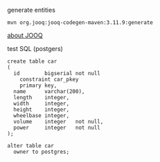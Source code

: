 

generate entities

    mvn org.jooq:jooq-codegen-maven:3.11.9:generate



[about JOOQ](https://www.jooq.org/doc/3.11/manual/getting-started/tutorials/jooq-in-7-steps/)


test SQL (postgers)

    create table car
    (
      id        bigserial not null
        constraint car_pkey
        primary key,
      name      varchar(200),
      length    integer,
      width     integer,
      height    integer,
      wheelbase integer,
      volume    integer   not null,
      power     integer   not null
    );
    
    alter table car
      owner to postgres;
    
